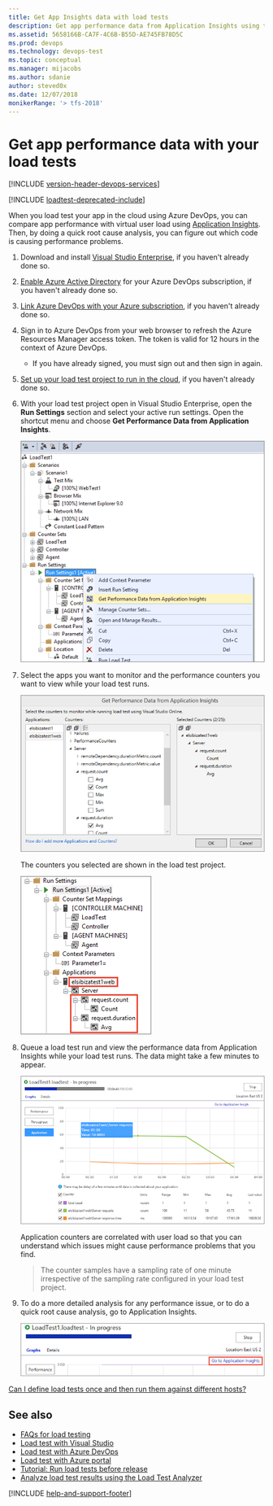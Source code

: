 ```yaml
---
title: Get App Insights data with load tests
description: Get app performance data from Application Insights using the features of Azure DevOps and TFS
ms.assetid: 5658166B-CA7F-4C6B-B55D-AE745FB78D5C
ms.prod: devops
ms.technology: devops-test
ms.topic: conceptual
ms.manager: mijacobs
ms.author: sdanie
author: steved0x
ms.date: 12/07/2018
monikerRange: '> tfs-2018'
---
```


# Get app performance data with your load tests

[!INCLUDE [version-header-devops-services](../_shared/version-header-devops-services.md)] 

<a name="ApplicationInsights"></a>

[!INCLUDE [loadtest-deprecated-include](../_shared/loadtest-deprecated-include.md)]

When you load test your app in the cloud using Azure DevOps, 
you can compare app performance with virtual user load using 
[Application Insights](https://azure.microsoft.com/documentation/articles/app-insights-overview/).
Then, by doing a quick root cause analysis, you can figure out which code 
is causing performance problems.

1. Download and install 
   [Visual Studio Enterprise](https://visualstudio.microsoft.com/downloads/download-visual-studio-vs), 
   if you haven't already done so.

1. [Enable Azure Active Directory](../../organizations/accounts/access-with-azure-ad.md)
   for your Azure DevOps subscription, if you haven't already done so.

1. [Link Azure DevOps with your Azure subscription](../../organizations/accounts/connect-organization-to-azure-ad.md),
   if you haven't already done so.

1. Sign in to Azure DevOps from your web browser to refresh the Azure Resources Manager access token. 
   The token is valid for 12 hours in the context of Azure DevOps.

   - If you have already signed, you must sign out and then sign in again.<p />

1. [Set up your load test project to run in the cloud](getting-started-with-performance-testing.md#LoadTestVSIDE), 
   if you haven't already done so.

1. With your load test project open in Visual Studio Enterprise, open the 
   **Run Settings** section and select your active run settings. Open the
   shortcut menu and choose **Get Performance Data from Application Insights**.  

   ![Choosing Get Performance Data from Application Insights](media/get-performance-data-for-load-tests/get-load-test-insights-01.png)

1. Select the apps you want to monitor and the performance counters 
   you want to view while your load test runs.

   ![Select the apps to monitor and performance counters](media/get-performance-data-for-load-tests/get-load-test-insights-02.png)

   The counters you selected are shown in the load test project.
 
   ![Performance counters shown in the load test project](media/get-performance-data-for-load-tests/get-load-test-insights-03.png)
 
1. Queue a load test run and view the performance data from 
   Application Insights while your load test runs. The data might 
   take a few minutes to appear.

   ![To view the performance counters when your load test runs, click Application](media/get-performance-data-for-load-tests/get-load-test-insights-04.png)

   Application counters are correlated with user load so that you can 
   understand which issues might cause performance problems that you find.
 
   >The counter samples have a sampling rate of one minute irrespective of 
   the sampling rate configured in your load test project. 

1. To do a more detailed analysis for any performance issue, or to do a 
   quick root cause analysis, go to Application Insights.

   ![To get more performance details, click Go to Application Insights](media/get-performance-data-for-load-tests/LoadTestGoToAppInsights.png)

[Can I define load tests once and then run them against different hosts?](reference-qa.md#inject-url-variables)

## See also

* [FAQs for load testing](reference-qa.md#qaappinsights)
* [Load test with Visual Studio](getting-started-with-performance-testing.md) 
* [Load test with Azure DevOps](get-started-simple-cloud-load-test.md) 
* [Load test with Azure portal](app-service-web-app-performance-test.md) 
* [Tutorial: Run load tests before release](run-performance-tests-app-before-release.md) 
* [Analyze load test results using the Load Test Analyzer](/visualstudio/test/analyze-load-test-results-using-the-load-test-analyzer)

[!INCLUDE [help-and-support-footer](../_shared/help-and-support-footer.md)] 
